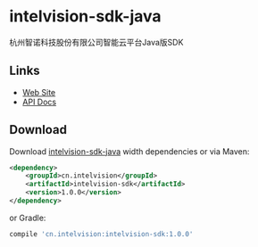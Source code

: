 # intelvision-sdk-java
杭州智诺科技股份有限公司智能云平台Java版SDK

## Links
* [Web Site](https://www.intelvision.cn)
* [API Docs](https://www.intelvision.cn/doc/index.shtml)

## Download
Download [intelvision-sdk-java](https://s3.cn-north-1.amazonaws.com.cn/zeno/intelvision/sdk/intelvision-sdk-java-1.0.0-with-dependencies.zip) width dependencies or via Maven:
```xml
<dependency>
    <groupId>cn.intelvision</groupId>
    <artifactId>intelvision-sdk</artifactId>
    <version>1.0.0</version>
</dependency>
```
or Gradle:
```groovy
compile 'cn.intelvision:intelvision-sdk:1.0.0'
```